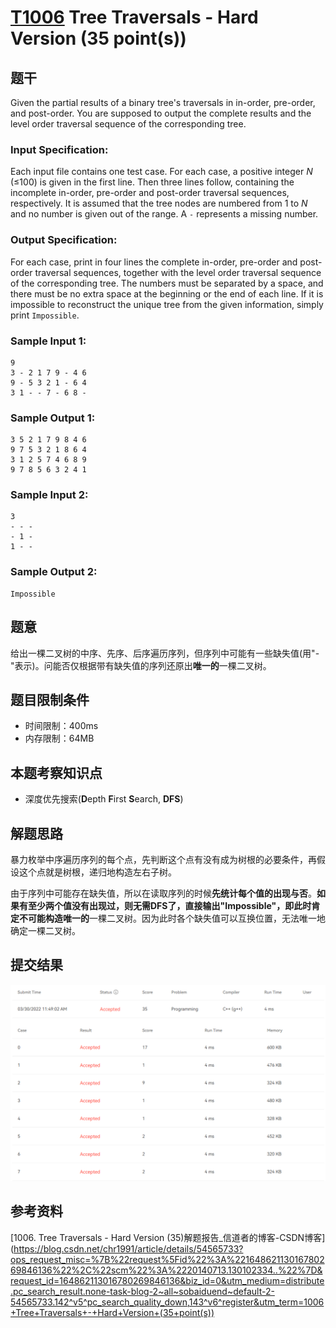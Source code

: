 # [T1006](https://pintia.cn/problem-sets/994805148990160896/problems/994805154321121280) Tree Traversals - Hard Version (35 point(s))

## 题干

Given the partial results of a binary tree's traversals in in-order, pre-order, and post-order. You are supposed to output the complete results and the level order traversal sequence of the corresponding tree.

### Input Specification:

Each input file contains one test case. For each case, a positive integer *N* (≤100) is given in the first line. Then three lines follow, containing the incomplete in-order, pre-order and post-order traversal sequences, respectively. It is assumed that the tree nodes are numbered from 1 to *N* and no number is given out of the range. A `-` represents a missing number.

### Output Specification:

For each case, print in four lines the complete in-order, pre-order and post-order traversal sequences, together with the level order traversal sequence of the corresponding tree. The numbers must be separated by a space, and there must be no extra space at the beginning or the end of each line. If it is impossible to reconstruct the unique tree from the given information, simply print `Impossible`.

### Sample Input 1:

```
9
3 - 2 1 7 9 - 4 6
9 - 5 3 2 1 - 6 4
3 1 - - 7 - 6 8 -
```

### Sample Output 1:

```
3 5 2 1 7 9 8 4 6
9 7 5 3 2 1 8 6 4
3 1 2 5 7 4 6 8 9
9 7 8 5 6 3 2 4 1
```

### Sample Input 2:

```
3
- - -
- 1 -
1 - -
```

### Sample Output 2:

```
Impossible
```

## 题意

给出一棵二叉树的中序、先序、后序遍历序列，但序列中可能有一些缺失值(用"-"表示)。问能否仅根据带有缺失值的序列还原出**唯一的**一棵二叉树。

## 题目限制条件

- 时间限制：400ms
- 内存限制：64MB

## 本题考察知识点

- 深度优先搜索(**D**epth **F**irst **S**earch, **DFS**)

## 解题思路

暴力枚举中序遍历序列的每个点，先判断这个点有没有成为树根的必要条件，再假设这个点就是树根，递归地构造左右子树。

由于序列中可能存在缺失值，所以在读取序列的时候**先统计每个值的出现与否**。**如果有至少两个值没有出现过，则无需DFS了，直接输出"Impossible"，**即此时肯定不可能构造**唯一的**一棵二叉树。因为此时各个缺失值可以互换位置，无法唯一地确定一棵二叉树。

## 提交结果

<img src="../images/result/1006.png" alt="image-20220313214730724" style="zoom:67%;" />

## 参考资料

[1006. Tree Traversals - Hard Version (35)解题报告_信道者的博客-CSDN博客](https://blog.csdn.net/chr1991/article/details/54565733?ops_request_misc=%7B%22request%5Fid%22%3A%22164862113016780269846136%22%2C%22scm%22%3A%2220140713.130102334..%22%7D&request_id=164862113016780269846136&biz_id=0&utm_medium=distribute.pc_search_result.none-task-blog-2~all~sobaiduend~default-2-54565733.142^v5^pc_search_quality_down,143^v6^register&utm_term=1006+Tree+Traversals+-+Hard+Version+(35+point(s))

